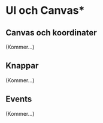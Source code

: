 # UI och Canvas\*

## Canvas och koordinater

(Kommer…)

## Knappar

(Kommer…)

## Events

(Kommer…)
